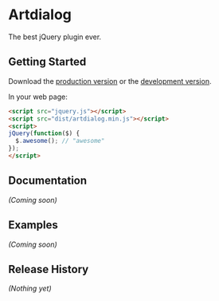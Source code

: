 # Artdialog

The best jQuery plugin ever.

## Getting Started
Download the [production version][min] or the [development version][max].

[min]: https://raw.github.com/panxuepeng/artdialog/master/dist/artdialog.min.js
[max]: https://raw.github.com/panxuepeng/artdialog/master/dist/artdialog.js

In your web page:

```html
<script src="jquery.js"></script>
<script src="dist/artdialog.min.js"></script>
<script>
jQuery(function($) {
  $.awesome(); // "awesome"
});
</script>
```

## Documentation
_(Coming soon)_

## Examples
_(Coming soon)_

## Release History
_(Nothing yet)_

